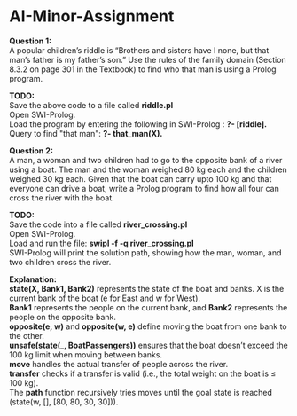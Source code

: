 # AI-Minor-Assignment
   
**Question 1:**   
A popular children’s riddle is “Brothers and sisters have I none, but that man’s father is
my father’s son.” Use the rules of the family domain (Section 8.3.2 on page 301 in the
Textbook) to find who that man is using a Prolog program.
     
**TODO:**      
Save the above code to a file called **riddle.pl**    
Open SWI-Prolog.    
Load the program by entering the following in SWI-Prolog : **?- [riddle].**    
Query to find "that man": **?- that_man(X).**   
    
   
**Question 2:**    
A man, a woman and two children had to go to the opposite bank of a river using a boat.
The man and the woman weighed 80 kg each and the children weighed 30 kg each.
Given that the boat can carry upto 100 kg and that everyone can drive a boat, write a
Prolog program to find how all four can cross the river with the boat.
   
**TODO:**    
Save the code into a file called **river_crossing.pl**  
Open SWI-Prolog.   
Load and run the file:  **swipl -f -q river_crossing.pl**     
SWI-Prolog will print the solution path, showing how the man, woman, and two children cross the river.

**Explanation:**    
**state(X, Bank1, Bank2)** represents the state of the boat and banks. X is the current bank of the boat (e for East and w for West).     
**Bank1** represents the people on the current bank, and **Bank2** represents the people on the opposite bank.    
**opposite(e, w)** and **opposite(w, e)** define moving the boat from one bank to the other.    
**unsafe(state(_, BoatPassengers))** ensures that the boat doesn’t exceed the 100 kg limit when moving between banks.   
**move** handles the actual transfer of people across the river.   
**transfer** checks if a transfer is valid (i.e., the total weight on the boat is ≤ 100 kg).   
The **path** function recursively tries moves until the goal state is reached (state(w, [], [80, 80, 30, 30])).      
